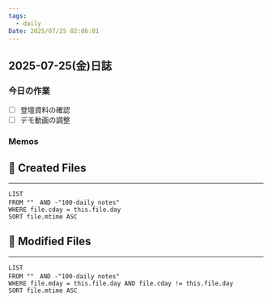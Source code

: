 ```yaml
---
tags:
  - daily
Date: 2025/07/25 02:06:01
---
```

## 2025-07-25(金)日誌

### 今日の作業
- [ ] 登壇資料の確認
- [ ] デモ動画の調整
### Memos
 
## 📁 Created Files
---
```dataview
LIST 
FROM ""　AND -"100-daily notes"
WHERE file.cday = this.file.day
SORT file.mtime ASC
```

## 📁 Modified Files
---
```dataview
LIST 
FROM ""　AND -"100-daily notes"
WHERE file.mday = this.file.day AND file.cday != this.file.day
SORT file.mtime ASC
```